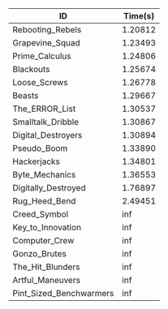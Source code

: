 |ID|Time(s)|
|-|-|
|Rebooting_Rebels|1.20812|
|Grapevine_Squad|1.23493|
|Prime_Calculus|1.24806|
|Blackouts|1.25674|
|Loose_Screws|1.26778|
|Beasts|1.29667|
|The_ERROR_List|1.30537|
|Smalltalk_Dribble|1.30867|
|Digital_Destroyers|1.30894|
|Pseudo_Boom|1.33890|
|Hackerjacks|1.34801|
|Byte_Mechanics|1.36553|
|Digitally_Destroyed|1.76897|
|Rug_Heed_Bend|2.49451|
|Creed_Symbol|inf|
|Key_to_Innovation|inf|
|Computer_Crew|inf|
|Gonzo_Brutes|inf|
|The_Hit_Blunders|inf|
|Artful_Maneuvers|inf|
|Pint_Sized_Benchwarmers|inf|
